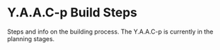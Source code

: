 <!-- ======================================== yaacp-build.md Start ======================================== -->


<!-- ------------------------------ Intro Start ------------------------------ -->

# Y.A.A.C-p Build Steps

Steps and info on the building process.  The Y.A.A.C-p is currently in the planning stages.

<!-- ------------------------------ Intro End ------------------------------ -->


<!-- ======================================== yaacp-build.md End ======================================== -->
